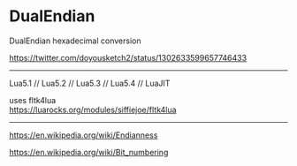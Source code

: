 # DualEndian
DualEndian hexadecimal conversion

https://twitter.com/doyousketch2/status/1302633599657746433

---

Lua5.1 // Lua5.2 // Lua5.3 // Lua5.4 // LuaJIT  

uses fltk4lua  
https://luarocks.org/modules/siffiejoe/fltk4lua  

---

https://en.wikipedia.org/wiki/Endianness  

https://en.wikipedia.org/wiki/Bit_numbering  
